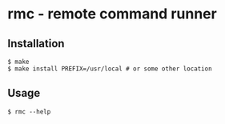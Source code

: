 # rmc - remote command runner
## Installation
```console
$ make
$ make install PREFIX=/usr/local # or some other location
```
## Usage
```console
$ rmc --help
```

